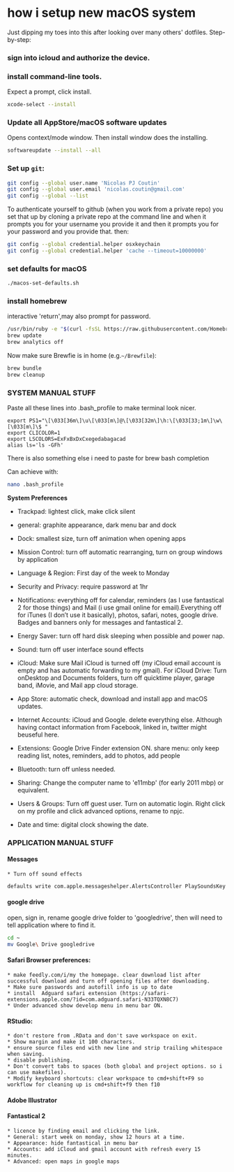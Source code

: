 # how i setup new macOS system

Just dipping my toes into this after looking over many others' dotfiles. Step-by-step:

### sign into icloud and authorize the device.

### install command-line tools. 

Expect a prompt, click install.

```sh
xcode-select --install
```

### Update all AppStore/macOS software updates

Opens context/mode window. Then install window does the installing.

```sh
softwareupdate --install --all
```

### Set up `git`:

```sh
git config --global user.name 'Nicolas PJ Coutin'
git config --global user.email 'nicolas.coutin@gmail.com'
git config --global --list
```
To authenticate yourself to github (when you work from a private repo) you set that up by cloning a private repo at the command line and when it prompts you for your username you provide it and then it prompts you for your password and you provide that. then: 

```sh
git config --global credential.helper osxkeychain
git config --global credential.helper 'cache --timeout=10000000'
```

### set defaults for macOS

```sh
./macos-set-defaults.sh
```

### install homebrew
interactive 'return',may also prompt for password.
```sh
/usr/bin/ruby -e "$(curl -fsSL https://raw.githubusercontent.com/Homebrew/install/master/install)"
brew update
brew analytics off
```

Now make sure Brewfie is in home (e.g.`~/Brewfile`):
```sh
brew bundle
brew cleanup
```

### SYSTEM MANUAL STUFF

Paste all these lines into .bash_profile to make terminal look nicer. 

```
export PS1="\[\033[36m\]\u\[\033[m\]@\[\033[32m\]\h:\[\033[33;1m\]\w\[\033[m\]\$ "
export CLICOLOR=1
export LSCOLORS=ExFxBxDxCxegedabagacad
alias ls='ls -GFh'
```

There is also something else i need to paste for brew bash completion

Can achieve with:
```sh
nano .bash_profile
```



**System Preferences**

* Trackpad: lightest click, make click silent
* general: graphite appearance, dark menu bar and dock
* Dock: smallest size, turn off animation when opening apps
* Mission Control: turn off automatic rearranging, turn on group windows by application
* Language & Region: First day of the week to Monday
* Security and Privacy: require password at 1hr
* Notifications: everything off for calendar, reminders (as I use fantastical 2 for those things) and Mail (i use gmail online for email).Everything off for iTunes (I don’t use it basically), photos, safari, notes, google drive. Badges and banners only for messages and fantastical 2.
* Energy Saver: turn off hard disk sleeping when possible and power nap.
* Sound: turn off user interface sound effects
* iCloud: Make sure Mail iCloud is turned off (my iCloud email account is empty and has automatic forwarding to my gmail). For iCloud Drive: Turn onDesktop and Documents folders, turn off quicktime player, garage band, iMovie, and Mail app cloud storage.
* App Store: automatic check, download and install app and macOS updates.
* Internet Accounts: iCloud and Google. delete everything else. Although having contact information from Facebook, linked in, twitter might beuseful here.
* Extensions: Google Drive Finder extension ON. share menu: only keep reading list, notes, reminders, add to photos, add people
* Bluetooth: turn off unless needed.

* Sharing: Change the computer name to 'e11mbp' (for early 2011 mbp) or equivalent.
* Users & Groups: Turn off guest user. Turn on automatic login. Right click on my profile and click advanced options, rename to npjc.
* Date and time: digital clock showing the date.


### APPLICATION MANUAL STUFF

#### Messages
	* Turn off sound effects
```sh
defaults write com.apple.messageshelper.AlertsController PlaySoundsKey -bool false
```

#### google drive

open, sign in, rename google drive folder to 'googledrive', then will need to tell application where to find it.
```sh
cd ~
mv Google\ Drive googledrive
```

#### Safari Browser preferences: 
	* make feedly.com/i/my the homepage. clear download list after successful download and turn off opening files after downloading. 
	* Make sure passwords and autofill info is up to date
	* install  Adguard safari extension (https://safari-extensions.apple.com/?id=com.adguard.safari-N33TQXN8C7)
	* Under advanced show develop menu in menu bar ON.

#### RStudio: 
	* don't restore from .RData and don't save workspace on exit. 
	* Show margin and make it 100 characters. 
	* ensure source files end with new line and strip trailing whitespace when saving. 
	* disable publishing. 
	* Don't convert tabs to spaces (both global and project options. so i can use makefiles). 
	* Modify keyboard shortcuts: clear workspace to cmd+shift+F9 so workflow for cleaning up is cmd+shift+f9 then f10

#### Adobe Illustrator

<TODO>

#### Fantastical 2
	* licence by finding email and clicking the link.
	* General: start week on monday, show 12 hours at a time.
	* Appearance: hide fantastical in menu bar
	* Accounts: add iCloud and gmail account with refresh every 15 minutes.
	* Advanced: open maps in google maps
